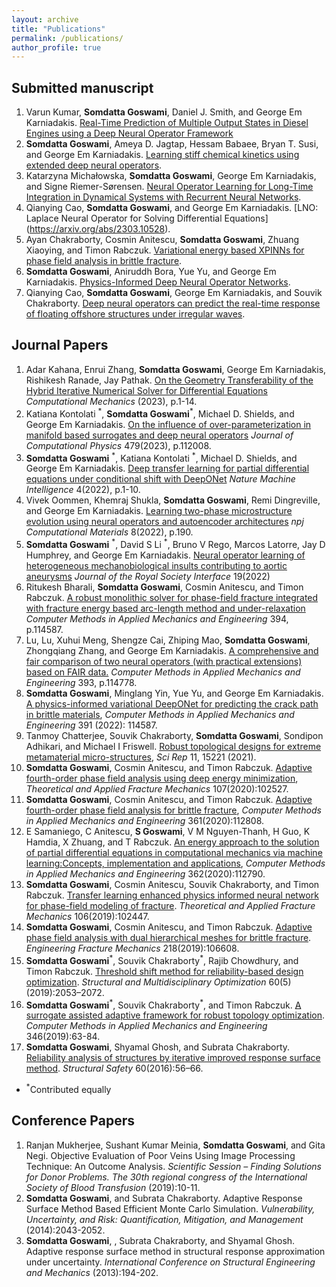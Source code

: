 ```yaml
---
layout: archive
title: "Publications"
permalink: /publications/
author_profile: true
---
```

## Submitted manuscript

1. Varun Kumar, **Somdatta Goswami**, Daniel J. Smith, and George Em Karniadakis. [Real-Time
Prediction of Multiple Output States in Diesel Engines using a Deep Neural Operator Framework](https://arxiv.org/abs/2304.00567)
1. **Somdatta Goswami**, Ameya D. Jagtap, Hessam Babaee, Bryan T. Susi, and George Em Karniadakis. [Learning stiff chemical kinetics using extended deep neural operators](https://arxiv.org/abs/2302.12645).
1. Katarzyna Michałowska, **Somdatta Goswami**, George Em Karniadakis, and Signe Riemer-Sørensen. [Neural Operator Learning for Long-Time Integration in Dynamical Systems with Recurrent Neural Networks](https://arxiv.org/abs/2303.02243).
1. Qianying Cao, **Somdatta Goswami**, and George Em Karniadakis. [LNO: Laplace Neural Operator for Solving Differential Equations] (https://arxiv.org/abs/2303.10528).
1. Ayan Chakraborty, Cosmin Anitescu, **Somdatta Goswami**, Zhuang Xiaoying, and Timon Rabczuk. [Variational energy based XPINNs for phase field analysis in brittle fracture](https://arxiv.org/abs/2207.02307).
1. **Somdatta Goswami**, Aniruddh Bora, Yue Yu, and George Em Karniadakis. [Physics-Informed Deep Neural Operator Networks](https://arxiv.org/abs/2207.05748).
1. Qianying Cao, **Somdatta Goswami**, George Em Karniadakis, and Souvik Chakraborty. [Deep neural operators can predict the real-time response of floating offshore structures under irregular waves](https://arxiv.org/abs/2302.06667). 

## Journal Papers
1. Adar Kahana, Enrui Zhang, **Somdatta Goswami**, George Em Karniadakis, Rishikesh Ranade, Jay Pathak. [On the Geometry Transferability of the Hybrid Iterative Numerical Solver for Differential Equations](https://link.springer.com/article/10.1007/s00466-023-02271-5) *Computational Mechanics* (2023), p.1-14.
1. Katiana Kontolati <sup>\*</sup>, **Somdatta Goswami**<sup>\*</sup>, Michael D. Shields, and George Em Karniadakis. [On the influence of over-parameterization in manifold based surrogates and deep neural operators](https://doi.org/10.1016/j.jcp.2023.112008) *Journal of Computational Physics* 479(2023), p.112008.
1. **Somdatta Goswami** <sup>\*</sup>, Katiana Kontolati <sup>\*</sup>, Michael D. Shields, and George Em Karniadakis. [Deep transfer learning for partial differential equations under conditional shift with DeepONet](https://www.nature.com/articles/s42256-022-00569-2) *Nature Machine Intelligence* 4(2022), p.1-10.
1. Vivek Oommen, Khemraj Shukla, **Somdatta Goswami**, Remi Dingreville, and George Em Karniadakis. [Learning two-phase microstructure evolution using neural operators and autoencoder architectures](https://www.nature.com/articles/s41524-022-00876-7) *npj Computational Materials*  8(2022), p.190.
1. **Somdatta Goswami** <sup>\*</sup>, David S Li <sup>\*</sup>, Bruno V Rego, Marcos Latorre, Jay D Humphrey, and George Em Karniadakis. [Neural operator learning of heterogeneous mechanobiological insults contributing to aortic aneurysms](https://royalsocietypublishing.org/doi/10.1098/rsif.2022.0410) *Journal of the Royal Society Interface* 19(2022)
1. Ritukesh Bharali, **Somdatta Goswami**, Cosmin Anitescu, and Timon Rabczuk. [A robust monolithic solver for phase-field fracture integrated with fracture energy based arc-length method and under-relaxation](https://www.sciencedirect.com/science/article/pii/S0045782522001992) *Computer Methods in Applied Mechanics and Engineering* 394, p.114587.
1. Lu, Lu, Xuhui Meng, Shengze Cai, Zhiping Mao, **Somdatta Goswami**, Zhongqiang Zhang, and George Em Karniadakis. [A comprehensive and fair comparison of two neural operators (with practical extensions) based on FAIR data.](https://www.sciencedirect.com/science/article/abs/pii/S0045782522001207?via%3Dihub) *Computer Methods in Applied Mechanics and Engineering* 393, p.114778.
1. **Somdatta Goswami**, Minglang Yin, Yue Yu, and George Em Karniadakis. [A physics-informed variational DeepONet for predicting the crack
path in brittle materials](https://www.sciencedirect.com/science/article/abs/pii/S004578252200010X?via%3Dihub), *Computer Methods in Applied Mechanics and Engineering* 391 (2022): 114587.
1. Tanmoy Chatterjee, Souvik Chakraborty, **Somdatta Goswami**, Sondipon Adhikari, and Michael I Friswell. [Robust topological designs for extreme metamaterial micro-structures](https://www.nature.com/articles/s41598-021-94520-x), *Sci Rep* 11, 15221 (2021).
1. **Somdatta Goswami**, Cosmin Anitescu, and Timon Rabczuk. [Adaptive fourth-order phase field analysis using deep energy minimization](https://doi.org/10.1016/j.tafmec.2020.102527), *Theoretical and Applied Fracture Mechanics* 107(2020):102527.
1. **Somdatta Goswami**, Cosmin Anitescu, and Timon Rabczuk. [Adaptive fourth-order phase field analysis for brittle fracture](https://doi.org/10.1016/j.cma.2019.112808),  *Computer Methods in Applied Mechanics and Engineering* 361(2020):112808.
1. E Samaniego, C Anitescu, **S Goswami**, V M Nguyen-Thanh, H Guo, K Hamdia, X Zhuang, and T Rabczuk. [An energy approach to the solution of partial differential equations in computational mechanics via machine learning:Concepts, implementation and applications](https://doi.org/10.1016/j.cma.2019.112790), *Computer Methods in Applied Mechanics and Engineering* 362(2020):112790.
1. **Somdatta Goswami**, Cosmin Anitescu, Souvik Chakraborty, and Timon Rabczuk. [Transfer learning enhanced physics informed neural network for phase-field modeling of fracture](https://doi.org/10.1016/j.tafmec.2019.102447). *Theoretical and Applied Fracture Mechanics* 106(2019):102447.
1. **Somdatta Goswami**, Cosmin Anitescu, and Timon Rabczuk. [Adaptive phase field analysis with dual hierarchical meshes for brittle fracture](https://doi.org/10.1016/j.engfracmech.2019.106608). *Engineering Fracture Mechanics* 218(2019):106608.
1. **Somdatta Goswami**<sup>\*</sup>, Souvik Chakraborty<sup>\*</sup>, Rajib Chowdhury, and Timon Rabczuk. [Threshold shift method for reliability-based design optimization](https://doi.org/10.1007/s00158-019-02310-x). *Structural and Multidisciplinary Optimization* 60(5)(2019):2053–2072.
1. **Somdatta Goswami**<sup>\*</sup>, Souvik Chakraborty<sup>\*</sup>, and Timon Rabczuk. [A surrogate assisted adaptive framework for robust topology optimization](https://doi.org/10.1016/j.cma.2018.11.030). *Computer Methods in Applied Mechanics and Engineering* 346(2019):63-84.
1. **Somdatta Goswami**, Shyamal Ghosh, and Subrata Chakraborty. [Reliability analysis of structures by iterative improved response surface method](https://doi.org/10.1016/j.strusafe.2016.02.002). *Structural Safety* 60(2016):56–66.
                                                                        
- <sup>\*</sup>Contributed equally

## Conference Papers

1. Ranjan Mukherjee, Sushant Kumar Meinia, **Somdatta Goswami**, and Gita Negi. Objective Evaluation of Poor Veins Using Image Processing Technique: An Outcome Analysis. *Scientific Session – Finding Solutions for Donor Problems. The 30th regional congress of the International Society of Blood Transfusion* (2019):10-11.
1. **Somdatta Goswami**, and Subrata Chakraborty. Adaptive Response Surface Method Based Efficient Monte Carlo Simulation. *Vulnerability, Uncertainty, and Risk: Quantification, Mitigation, and Management* (2014):2043-2052.
1. **Somdatta Goswami**, , Subrata Chakraborty, and Shyamal Ghosh. Adaptive response surface method in structural response approximation under uncertainty. *International Conference on Structural Engineering and Mechanics* (2013):194-202.

